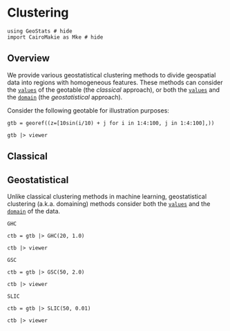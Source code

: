 # Clustering

```@example clustering
using GeoStats # hide
import CairoMakie as Mke # hide
```

## Overview

We provide various geostatistical clustering methods to divide geospatial
data into regions with homogeneous features. These methods can consider
the [`values`](@ref) of the geotable (the *classical* approach), or both the
[`values`](@ref) and the [`domain`](@ref) (the *geostatistical* approach).

Consider the following geotable for illustration purposes:

```@example clustering
gtb = georef((z=[10sin(i/10) + j for i in 1:4:100, j in 1:4:100],))

gtb |> viewer
```

## Classical

## Geostatistical

Unlike classical clustering methods in machine learning,
geostatistical clustering (a.k.a. domaining) methods consider
both the [`values`](@ref) and the [`domain`](@ref) of the data.

```@docs
GHC
```

```@example clustering
ctb = gtb |> GHC(20, 1.0)

ctb |> viewer
```

```@docs
GSC
```

```@example clustering
ctb = gtb |> GSC(50, 2.0)

ctb |> viewer
```

```@docs
SLIC
```

```@example clustering
ctb = gtb |> SLIC(50, 0.01)

ctb |> viewer
```
